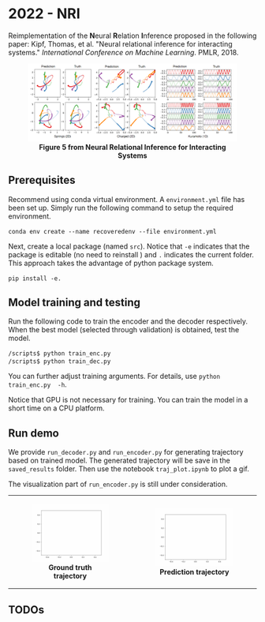 # 2022 - NRI

Reimplementation of the **N**eural **R**elation **I**nference proposed in the following paper: Kipf, Thomas, et al. "Neural relational inference for interacting systems." *International Conference on Machine Learning*. PMLR, 2018.
<figure>
<img src="figures/paper_fig.PNG" alt="Drawing" style="width: 600px;"/>
<figcaption align = "center"><b>Figure 5 from Neural Relational Inference for Interacting Systems</b></figcaption>
</figure>

## Prerequisites

Recommend using conda virtual environment. A `environment.yml` file has been set up. Simply run the following command to setup the required environment.

```
conda env create --name recoveredenv --file environment.yml
```

Next, create a local package (named `src`). Notice that `-e` indicates that the package is editable (no need to reinstall ) and `.` indicates the current folder. This approach takes the advantage of python package system. 

```
pip install -e.
```

## Model training and testing

Run the following code to train the encoder and the decoder respectively. 
When the best model (selected through validation) is obtained, test the model.

```
/scripts$ python train_enc.py
/scripts$ python train_dec.py
```

You can further adjust training arguments. For details, use `python train_enc.py  -h`.

Notice that GPU is not necessary for training. You can train the model in a short time on a CPU platform. 

## Run demo

We provide `run_decoder.py` and `run_encoder.py` for generating trajectory based on trained model. The generated trajectory will be save in the `saved_results` folder. 
Then use the notebook `traj_plot.ipynb` to plot a gif.

The visualization part of `run_encoder.py` is still under consideration. 

<table><tr>
<td> <figure>
<img src="figures/demo_grand_truth.gif" alt="Drawing" style="width: 300px;"/> <figcaption align = "center"><b>Ground truth trajectory</b></figcaption>
</figure></td>
<td> <figure>
  <img src="figures/demo_model_out.gif" alt="Drawing" style="width: 300px;"/> <figcaption align = "center"><b>Prediction trajectory</b></figcaption>
</figure></td>
</tr></table>

## TODOs



